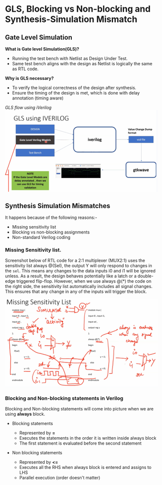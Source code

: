 # GLS, Blocking vs Non-blocking and Synthesis-Simulation Mismatch

## Gate Level Simulation

**What is Gate level Simulation(GLS)?**
  * Running the test bench with Netlist as Design Under Test.
  * Same test bench aligns with the design as Netlist is logically the same as RTL code.

**Why is GLS necessary?**
  * To verify the logical correctness of the design after synthesis.
  * Ensure the timing of the design is met, which is done with delay annotation (timing aware)

*GLS flow using iVerilog*
![flow](https://github.com/Dhruvid98/SFAL-VSD-SoC-Design/blob/main/Day%204/Images/GLS%20flow/GLS_flow.png)  

## Synthesis Simulation Mismatches

It happens because of the following reasons:-
* Missing sensitivity list
* Blocking vs non-blocking assignments
* Non-standard Verilog coding

### Missing Sensitivity list. 

Screenshot below of RTL code for a 2:1 multiplexer (MUX2:1) uses the sensitivity list always @(Sel), the output Y will only respond to changes in the `sel`. This means any changes to the data inputs i0 and i1 will be ignored unless. As a result, the design behaves potentially like a latch or a double-edge triggered flip-flop. However, when we use always @(*) the code on the right side, the sensitivity list automatically includes all signal changes. This ensures that any change in any of the inputs will trigger the block.  

![logic](https://github.com/Dhruvid98/SFAL-VSD-SoC-Design/blob/main/Day%204/Images/Missing%20sensitivity%20list/logic.png)  

### Blocking and Non-blocking statements in Verilog 

Blocking and Non-blocking statements will come into picture when we are using **always** block. 

* Blocking statements 
   - Represented by **=**
   - Executes the statements in the order it is written inside always block
   - The first statement is evaluated before the second statement

 * Non blocking statements
   - Represented by **<=**
   - Executes all the RHS when always block is entered and assigns to LHS
   - Parallel execution (order doesn't matter) 
